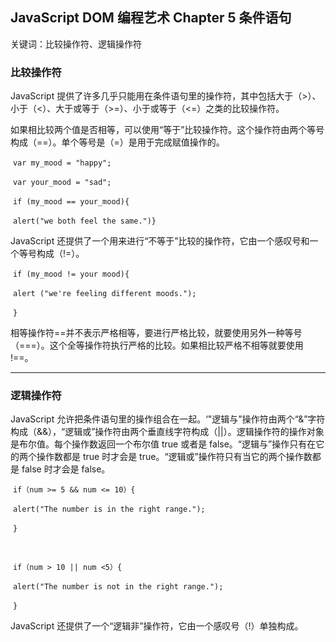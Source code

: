 ## JavaScript DOM 编程艺术 Chapter 5 条件语句

关键词：比较操作符、逻辑操作符

### 比较操作符

JavaScript 提供了许多几乎只能用在条件语句里的操作符，其中包括大于（>）、小于（<）、大于或等于（>=）、小于或等于（<=）之类的比较操作符。

如果相比较两个值是否相等，可以使用“等于”比较操作符。这个操作符由两个等号构成（==）。单个等号是（=）是用于完成赋值操作的。

​           `var my_mood = "happy";`

​           `var your_mood = "sad";`

​           `if (my_mood == your_mood){`

​                `alert("we both feel the same.")}`

JavaScript 还提供了一个用来进行“不等于”比较的操作符，它由一个感叹号和一个等号构成（!=）。

​           `if (my_mood != your mood){`

​               `alert ("we're feeling different moods.");`

​           `}`

相等操作符==并不表示严格相等，要进行严格比较，就要使用另外一种等号（===）。这个全等操作符执行严格的比较。如果相比较严格不相等就要使用 !==。

---

### 逻辑操作符

JavaScript 允许把条件语句里的操作组合在一起。‘"逻辑与"操作符由两个“&”字符构成（&&），“逻辑或”操作符由两个垂直线字符构成（||）。逻辑操作符的操作对象是布尔值。每个操作数返回一个布尔值 true 或者是 false。“逻辑与”操作只有在它的两个操作数都是 true 时才会是 true。“逻辑或”操作符只有当它的两个操作数都是 false 时才会是 false。

​             `if（num >= 5 && num <= 10）{`

​                   `alert("The number is in the right range.");`

​             `}`

​              

​                `if（num > 10 || num <5）{`

​                   `alert("The number is not in the right range.");`

​             `}`

JavaScript 还提供了一个“逻辑非”操作符，它由一个感叹号（!）单独构成。